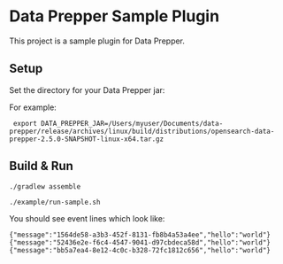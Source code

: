 # Data Prepper Sample Plugin

This project is a sample plugin for Data Prepper.

## Setup

Set the directory for your Data Prepper jar:

For example:

```
 export DATA_PREPPER_JAR=/Users/myuser/Documents/data-prepper/release/archives/linux/build/distributions/opensearch-data-prepper-2.5.0-SNAPSHOT-linux-x64.tar.gz
```

## Build & Run

```
./gradlew assemble
```

```
./example/run-sample.sh
```

You should see event lines which look like:

```
{"message":"1564de58-a3b3-452f-8131-fb8b4a53a4ee","hello":"world"}
{"message":"52436e2e-f6c4-4547-9041-d97cbdeca58d","hello":"world"}
{"message":"bb5a7ea4-8e12-4c0c-b328-72fc1812c656","hello":"world"}
```

